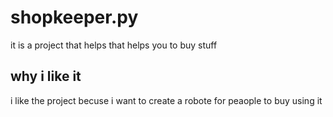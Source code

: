 # shopkeeper.py
it is a project that helps that helps you to buy stuff
## why  i like it
i like the project becuse i want to create a robote for peaople  to buy using it